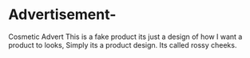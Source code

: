 # Advertisement-
Cosmetic Advert 
This is a fake product its just a design of how I want a product to looks, Simply its a product design. Its called rossy cheeks. 
